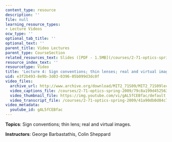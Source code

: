 ```yaml
---
content_type: resource
description: ''
file: null
learning_resource_types:
- Lecture Videos
ocw_type: ''
optional_tab_title: ''
optional_text: ''
parent_title: Video Lectures
parent_type: CourseSection
related_resources_text: Slides ([PDF - 1.5MB](/courses/2-71-optics-spring-2009/resources/mit2_71s09_lec04))
resource_index_text: ''
resourcetype: Video
title: 'Lecture 4: Sign conventions; thin lenses; real and virtual images'
uid: e3f2b493-8e9b-3d03-0396-05b099d3dc0f
video_files:
  archive_url: http://www.archive.org/download/MIT2_71S09/MIT2_71S09lec04_300k.mp4
  video_captions_file: /courses/2-71-optics-spring-2009/79c8a199d452563790c27518320c813e_gAL5fCEBfac.vtt
  video_thumbnail_file: https://img.youtube.com/vi/gAL5fCEBfac/default.jpg
  video_transcript_file: /courses/2-71-optics-spring-2009/41a90db0d84c725f0739f1bc704848b5_gAL5fCEBfac.pdf
video_metadata:
  youtube_id: gAL5fCEBfac
---
```


**Topics**: Sign conventions; thin lens; real and virtual images.

**Instructors**: George Barbastathis, Colin Sheppard
